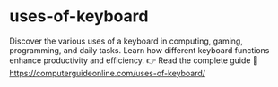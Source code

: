 # uses-of-keyboard
Discover the various uses of a keyboard in computing, gaming, programming, and daily tasks. Learn how different keyboard functions enhance productivity and efficiency. 👉 Read the complete guide 🔗 https://computerguideonline.com/uses-of-keyboard/
